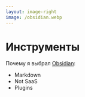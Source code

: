 ```yaml
---
layout: image-right
image: /obsidian.webp
---
```


# Инструменты

Почему я выбрал [Obsidian](https://obsidian.md):

- Markdown
- Not SaaS
- Plugins

<!--
Причины, по которым я выбрал именно Obsidian.
-->
